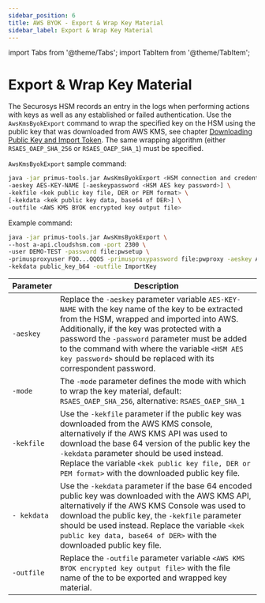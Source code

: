 ```yaml
---
sidebar_position: 6
title: AWS BYOK - Export & Wrap Key Material
sidebar_label: Export & Wrap Key Material
---
```


import Tabs from '@theme/Tabs';
import TabItem from '@theme/TabItem';

# Export & Wrap Key Material

The Securosys HSM records an entry in the logs when performing actions with keys as well as any established or failed authentication.
Use the `AwsKmsByokExport` command to wrap the specified key on the HSM using the public key that was downloaded from AWS KMS, see chapter [Downloading Public Key and Import Token](/aws-byok/Tutorials/Download-Pub-key.md). The same wrapping algorithm (either `RSAES_OAEP_SHA_256` or `RSAES_OAEP_SHA_1`) must be specified.

`AwsKmsByokExport` sample command:
```bash
java -jar primus-tools.jar AwsKmsByokExport <HSM connection and credentials>\
-aeskey AES-KEY-NAME [-aeskeypassword <HSM AES key password>] \
-kekfile <kek public key file, DER or PEM format> \
[-kekdata <kek public key data, base64 of DER>] \
-outfile <AWS KMS BYOK encrypted key output file>
```
Example command:
```bash
java -jar primus-tools.jar AwsKmsByokExport \
--host a-api.cloudshsm.com -port 2300 \
-user DEMO-TEST -password file:pwsetup \
-primusproxyuser FQO...QQOS -primusproxypassword file:pwproxy -aeskey AWS-ByokAES256 \
-kekdata public_key_b64 -outfile ImportKey
```
|Parameter |Description|
|---|---|
|`-aeskey`|	Replace the `-aeskey` parameter variable `AES-KEY-NAME` with the key name of the key to be extracted from the HSM, wrapped and imported into AWS. Additionally, if the key was protected with a password the `-password` parameter must be added to the command with where the variable `<HSM AES key password>` should be replaced with its correspondent password.|
|`-mode`| The `-mode` parameter defines the mode with which to wrap the key material, default: `RSAES_OAEP_SHA_256`, alternative: `RSAES_OAEP_SHA_1` |
|`-kekfile` | Use the `-kekfile` parameter if the public key was downloaded from the AWS KMS console, alternatively if the AWS KMS API was used to download the base 64 version of the public key the `-kekdata` parameter should be used instead. Replace the variable `<kek public key file, DER or PEM format>` with the downloaded public key file.|
| `- kekdata` | Use the `-kekdata` parameter if the base 64 encoded public key was downloaded with the AWS KMS API, alternatively if the AWS KMS Console was used to download the public key, the `-kekfile` parameter should be used instead. Replace the variable `<kek public key data, base64 of DER>` with the downloaded public key file.|
|`-outfile`| Replace the `-outfile` parameter variable `<AWS KMS BYOK encrypted key output file>` with the file name of the to be exported and wrapped key material. |



